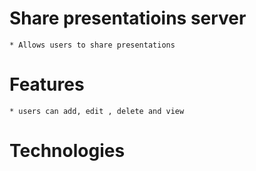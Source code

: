 # Share presentatioins server

    * Allows users to share presentations

# Features

    * users can add, edit , delete and view  

# Technologies 